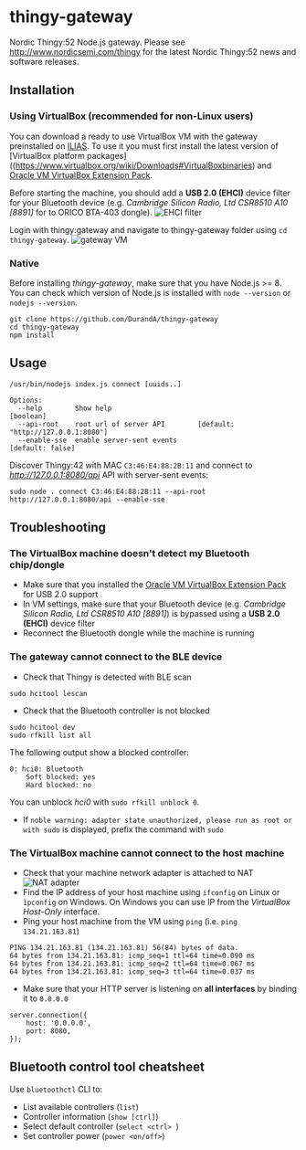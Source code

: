 # thingy-gateway

Nordic Thingy:52 Node.js gateway. Please see http://www.nordicsemi.com/thingy for the latest Nordic Thingy:52 news and software releases.

## Installation

### Using VirtualBox (recommended for non-Linux users)
You can download a ready to use VirtualBox VM with the gateway preinstalled on [ILIAS](https://drive.google.com/uc?id=0B9iIfHLFDxf3UThtREIwbUdhWXM&export=download). To use it you must first install the latest version of [VirtualBox platform packages]((https://www.virtualbox.org/wiki/Downloads#VirtualBoxbinaries) and [Oracle VM VirtualBox Extension Pack](https://www.virtualbox.org/wiki/Downloads#VirtualBoxbinaries).

Before starting the machine, you should add a **USB 2.0 (EHCI)** device filter for your Bluetooth device (e.g. *Cambridge Silicon Radio, Ltd CSR8510 A10 [8891]* for to ORICO BTA-403 dongle).
![EHCI filter](http://i63.tinypic.com/64mpfa.png)

Login with thingy:gateway and navigate to thingy-gateway folder using `cd thingy-gateway`.
![gateway VM](http://i68.tinypic.com/25ilu3d.png)

### Native
Before installing *thingy-gateway*, make sure that you have Node.js >= 8. You can check which version of Node.js is installed with `node --version` or `nodejs --version`.

```
git clone https://github.com/DurandA/thingy-gateway
cd thingy-gateway
npm install
```

## Usage
```
/usr/bin/nodejs index.js connect [uuids..]

Options:
  --help        Show help                                              [boolean]
  --api-root    root url of server API        [default: "http://127.0.0.1:8080"]
  --enable-sse  enable server-sent events                       [default: false]
```

Discover Thingy:42 with MAC `C3:46:E4:88:2B:11` and connect to *http://127.0.0.1:8080/api* API with server-sent events:
```
sudo node . connect C3:46:E4:88:2B:11 --api-root http://127.0.0.1:8080/api --enable-sse
```

## Troubleshooting

### The VirtualBox machine doesn't detect my Bluetooth chip/dongle
* Make sure that you installed the [Oracle VM VirtualBox Extension Pack](https://www.virtualbox.org/wiki/Downloads#VirtualBoxbinaries) for USB 2.0 support
* In VM settings, make sure that your Bluetooth device (e.g. *Cambridge Silicon Radio, Ltd CSR8510 A10 [8891]*) is bypassed using a **USB 2.0 (EHCI)** device filter
* Reconnect the Bluetooth dongle while the machine is running

### The gateway cannot connect to the BLE device
* Check that Thingy is detected with BLE scan
```
sudo hcitool lescan
```
* Check that the Bluetooth controller is not blocked
```
sudo hcitool dev
sudo rfkill list all
```
The following output show a blocked controller:
```
0: hci0: Bluetooth
    Soft blocked: yes
    Hard blocked: no
```
You can unblock *hci0* with `sudo rfkill unblock 0`.
* If `noble warning: adapter state unauthorized, please run as root or with sudo` is displayed, prefix the command with `sudo`

### The VirtualBox machine cannot connect to the host machine
* Check that your machine network adapter is attached to NAT
![NAT adapter](http://i64.tinypic.com/2ppeozn.jpg)
* Find the IP address of your host machine using `ifconfig` on Linux or `ìpconfig` on Windows. On Windows you can use IP from the *VirtualBox Host-Only* interface.
* Ping your host machine from the VM using `ping` (i.e. `ping 134.21.163.81`)
```
PING 134.21.163.81 (134.21.163.81) 56(84) bytes of data.
64 bytes from 134.21.163.81: icmp_seq=1 ttl=64 time=0.090 ms
64 bytes from 134.21.163.81: icmp_seq=2 ttl=64 time=0.067 ms
64 bytes from 134.21.163.81: icmp_seq=3 ttl=64 time=0.037 ms
```
* Make sure that your HTTP server is listening on **all interfaces** by binding it to `0.0.0.0`
```
server.connection({
    host: '0.0.0.0',
    port: 8080,
});
```

## Bluetooth control tool cheatsheet
Use `bluetoothctl` CLI to:
* List available controllers (`list`)
* Controller information (`show [ctrl]`)
* Select default controller (`select <ctrl> `)
* Set controller power (`power <on/off>`)
